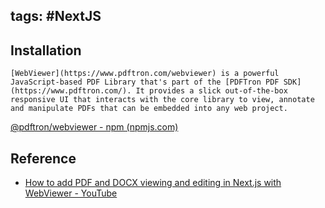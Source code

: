  
**tags**: #NextJS
---

## Installation

```ad-info
[WebViewer](https://www.pdftron.com/webviewer) is a powerful JavaScript-based PDF Library that's part of the [PDFTron PDF SDK](https://www.pdftron.com/). It provides a slick out-of-the-box responsive UI that interacts with the core library to view, annotate and manipulate PDFs that can be embedded into any web project.
```

[@pdftron/webviewer - npm (npmjs.com)](https://www.npmjs.com/package/@pdftron/webviewer)

## Reference

* [How to add PDF and DOCX viewing and editing in Next.js with WebViewer - YouTube](https://www.youtube.com/watch?v=8IiIXeTOl_o)